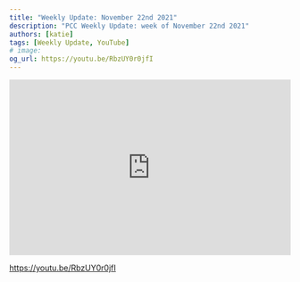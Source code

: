 ```yaml
---
title: "Weekly Update: November 22nd 2021"
description: "PCC Weekly Update: week of November 22nd 2021"
authors: [katie]
tags: [Weekly Update, YouTube]
# image:
og_url: https://youtu.be/RbzUY0r0jfI
---
```


<iframe width="100%" height="315" src="https://www.youtube.com/embed/RbzUY0r0jfI" title="YouTube video player" frameborder="0" allow="accelerometer; autoplay; clipboard-write; encrypted-media; gyroscope; picture-in-picture" allowfullscreen></iframe>

<!--truncate-->

https://youtu.be/RbzUY0r0jfI


